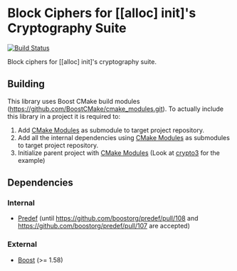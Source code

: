 # Block Ciphers for [[alloc] init]'s Cryptography Suite
[![Build Status](https://travis-ci.com/NilFoundation/block.svg?branch=master)](https://travis-ci.com/NilFoundation/block)

Block ciphers for [[alloc] init]'s cryptography suite.

## Building

This library uses Boost CMake build modules (https://github.com/BoostCMake/cmake_modules.git).
To actually include this library in a project it is required to:

1. Add [CMake Modules](https://github.com/BoostCMake/cmake_modules.git) as submodule to target project repository.
2. Add all the internal dependencies using [CMake Modules](https://github.com/BoostCMake/cmake_modules.git) as submodules to target project repository.
3. Initialize parent project with [CMake Modules](https://github.com/BoostCMake/cmake_modules.git) (Look at [crypto3](https://github.com/alloc-init/crypto3.git) for the example)

## Dependencies

### Internal

* [Predef](https://github.com/alloc-init/predef.git) (until https://github.com/boostorg/predef/pull/108 and https://github.com/boostorg/predef/pull/107 are accepted)

### External
* [Boost](https://boost.org) (>= 1.58)